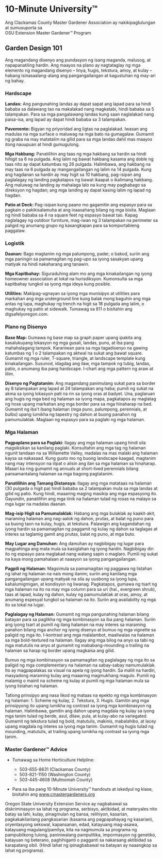 # 10-Minute University™  
Ang Clackamas County Master Gardener Association ay nakikipagtulungan at sumusuporta sa  
OSU Extension Master Gardener™ Program  

## Garden Design 101  

Ang magandang disenyo ang pundasyon ng isang maganda, malusog, at napapanatiling hardin. Ang maayos na plano ay nagtataglay ng mga elemento ng magandang disenyo – linya, hugis, tekstura, amoy, at kulay – habang isinasaalang-alang ang pangangailangan at kagustuhan ng may-ari ng bahay.  

### Hardscape  

**Landas:** Ang pangunahing landas ay dapat sapat ang lapad para sa hindi bababa sa dalawang tao na makalakad nang magkatabi, hindi bababa sa 5 talampakan. Para sa mga pangalawang landas kung saan naglalakad nang paisa-isa, ang lapad ay dapat hindi bababa sa 3 talampakan.  

**Pavemento:** Bigyan ng priyoridad ang ligtas na paglalakad. Iwasan ang madulas na mga surface o maluwag na mga bato na gumagalaw. Gumamit ng graba na may matatalim na gilid para sa mga landas dahil mas maayos itong nauupuan at hindi gumugulong.  

**Mga Hakbang:** Panatilihin ang taas ng mga hakbang sa hardin sa hindi hihigit sa 6 na pulgada. Ang lalim ng bawat hakbang kasama ang doble ng taas nito ay dapat katumbas ng 26 pulgada. Halimbawa, ang hakbang na may taas na 6 pulgada ay mangangailangan ng lalim na 14 pulgada. Kung ang hagdanan sa hardin ay may higit sa 10 hakbang, pag-isipan ang paglalagay ng landing pagkatapos ng bawat ikaapat o ikalimang hakbang. Ang maluwag na landing ay mahalaga lalo na kung may pagbabago sa direksyon ng hagdan; ang mga landing ay dapat kasing lalim ng lapad ng hagdan.  

**Patio at Deck:** Pag-isipan kung paano mo gagamitin ang espasyo para sa pagkain o pakikisalamuha at ang inaasahang bilang ng mga bisita. Maglaan ng hindi bababa sa 4 na square feet ng espasyo bawat tao. Kapag naglalagay ng outdoor furniture, mag-iwan ng 3 talampakan na perimeter sa paligid ng anumang grupo ng kasangkapan para sa komportableng paggalaw.  

### Logistik  

**Daanan:** Bago magtanim ng mga palumpong, pader, o bakod, suriin ang mga paningin sa pamamagitan ng pag-upo sa iyong sasakyan upang matiyak na hindi nakaharang ang tanawin.  

**Mga Kapitbahay:** Siguraduhing alam mo ang mga kinakailangan ng iyong homeowner association at lokal na hurisdiksyon. Kumonsulta sa mga kapitbahay tungkol sa iyong mga ideya kung posible.  

**Utilities:** Makipag-ugnayan sa iyong mga munisipyo at utilities para markahan ang mga underground line kung balak mong baguhin ang mga antas ng lupa, maghukay ng trench na higit sa 18 pulgada ang lalim, o maghukay ng patio at sidewalk. Tumawag sa 811 o bisitahin ang digsafelyoregon.com.  

### Plano ng Disenyo  

**Base Map:** Gumawa ng base map sa graph paper upang ipakita ang kasalukuyang lokasyon ng mga gusali, landas, puno, at iba pang mahahalagang tampok. Karaniwan para sa mga tagadisenyo na gawing katumbas ng 1 o 2 talampakan ng aktwal na sukat ang bawat square. Gumamit ng mga ruler, T-square, triangle, at landscape template kung kinakailangan. Susunod, idagdag ang ilaw, mga tampok ng tubig, landas, patio, o anumang iba pang hardscape. I-chart ang mga pattern ng araw at lilim.  

**Disenyo ng Pagtatanim:** Ang magandang panimulang sukat para sa border ay 8 talampakan ang lapad at 24 talampakan ang haba; pumili ng sukat na akma sa iyong lokasyon pati na rin sa iyong oras at badyet. Una, paglaruan ang hugis ng mga bed ng halaman sa iyong mapa, pagkatapos ay maglatag ng hose upang markahan ang mga border para sa mga hinaharap na bed. Gumamit ng iba't ibang halaman (mga puno, palumpong, perennials, at bulbs) upang lumikha ng tapestry ng dahon at buong panahon ng pamumulaklak. Maglaan ng espasyo para sa paglaki ng mga halaman.  

### Mga Halaman  

**Pagpaplano para sa Paglaki:** Ilagay ang mga halaman upang hindi sila magsiksikan sa kanilang paglaki. Konsultahin ang mga tag ng halaman ngunit tandaan na sa Willamette Valley, madalas na mas malaki ang halaman kaysa sa nakasaad. Kung gusto mo ng buong landscape kaagad, magtanim nang may intensyon na ilipat o alisin ang ilan sa mga halaman sa hinaharap. Maaari ka ring gumamit ng annuals at short-lived perennials bilang pansamantalang halaman sa mga bagong pagtatanim.  

**Panatilihin ang Tamang Distansya:** Ilagay ang mga matataas na halaman (30 pulgada o higit pa) hindi bababa sa 2 talampakan mula sa mga landas at gilid ng patio. Kung hindi, maaaring maging masikip ang mga espasyong ito. Gayundin, panatilihin ang mga tinik na halaman tulad ng rosas na malayo sa mga lugar na madalas daanan.  

**Mag-isip Higit sa Pamumulaklak:** Habang ang mga bulaklak ay kaakit-akit, maraming halaman ang nag-aalok ng dahon, prutas, at balat ng puno para sa buong taon na kulay, hugis, at tekstura. Palawigin ang kagandahan ng iyong hardin sa pamamagitan ng paggamit ng kulay ng dahon sa taglagas at interes sa taglamig gamit ang prutas, balat ng puno, at mga buto.  

**May Lugar ang Damuhan:** Ang damuhan ay nagbibigay ng lugar para magpahinga ang mata mula sa kasiglahan ng iyong hardin. Nagbibigay din ito ng espasyo para maglakad nang walang sapin o maglaro. Pumili ng sukat na kaya mong pamahalaan at naaayon sa iyong pangangailangan.  

**Pagpili ng Halaman:** Magsimula sa pamamagitan ng paggawa ng listahan ng lahat ng halaman na nais mong itanim; suriin ang kanilang mga pangangailangan upang matiyak na sila ay uusbong sa iyong lupa, kahalumigmigan, at kondisyon ng liwanag. Pagkatapos, gumawa ng tsart ng mga halaman na ito na may mga column para sa uri (hal., evergreen shrub), taas at lapad, kulay ng dahon, kulay ng pamumulaklak at oras, amoy, at anumang espesyal tungkol sa halaman na ito. Suriin ang availability ng mga ito sa lokal na lugar.  

**Paglalagay ng Halaman:** Gumamit ng mga pangunahing halaman bilang batayan para sa paglikha ng mga kombinasyon sa iba pang halaman. Suriin ang iyong tsart at pumili ng ilang halaman na may interes sa maraming panahon bilang mga anchor ng iyong disenyo at bumuo ng mga vignette sa paligid ng mga ito. I-kontrast ang mga malalambot, maaliwalas na halaman sa mga bold-textured na halaman. Ilagay ang mga bilog na anyo sa tabi ng mga matutulis na anyo at gumamit ng mababang-mounding o trailing na halaman sa harap ng border upang magkaisa ang gilid.  

Bumuo ng mga kombinasyon sa pamamagitan ng paglalagay ng mga ito sa paligid ng mga complementary na halaman na sabay-sabay namumulaklak. Ito ay magpapalakas sa visual na apela ng iyong hardin. Sa maliit na hardin, masyadong maraming kulay ang maaaring magmukhang magulo. Pumili ng malamig o mainit na scheme ng kulay at pumili ng mga halaman mula sa iyong listahan ng halaman.  

Tatlong prinsipyo ang nasa likod ng mataas na epekto ng mga kombinasyon ng halaman: 1. Scheme ng kulay, 2. Tekstura, 3. Hugis. Gamitin ang mga prinsipyong ito upang lumikha ng contrast sa iyong mga kombinasyon ng halaman. Halimbawa, gamitin ang dahon upang magdala ng kulay sa iyong mga tanim tulad ng berde, asul, dilaw, pula, at kulay-abo na variegated. Gumamit ng tekstura tulad ng bold, matutulis, makinis, mabalahibo, at lacey upang magdala ng interes sa iyong mga tanim. Gumamit ng hugis tulad ng mounding, matutulis, at trailing upang lumikha ng contrast sa iyong mga tanim.  

### Master Gardener™ Advice  

- Tumawag sa Home Horticulture Helpline:  
  - 503-655-8631 (Clackamas County)  
  - 503-821-1150 (Washington County)  
  - 503-445-4608 (Multnomah County)  

- Para sa iba pang 10-Minute University™ handouts at iskedyul ng klase, bisitahin ang www.cmastergardeners.org  

Oregon State University Extension Service ay nagbabawal sa diskriminasyon sa lahat ng programa, serbisyo, aktibidad, at materyales nito batay sa lahi, kulay, pinagmulan ng bansa, relihiyon, kasarian, pagkakakilanlang pangkasarian (kasama ang pagpapahayag ng kasarian), oryentasyong sekswal, kapansanan, edad, katayuang mag-asawa, katayuang magulang/pamilya, kita na nagmumula sa programa ng pampublikong tulong, paniniwalang pampulitika, impormasyon ng genetiko, katayuan ng beterano, paghihiganti o pagganti sa nakaraang aktibidad sa karapatang sibil. (Hindi lahat ng ipinagbabawal na batayan ay naaangkop sa lahat ng programa).